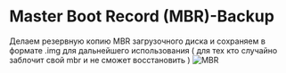 # Master Boot Record (MBR)-Backup
Делаем резервную копию MBR загрузочного диска и сохраняем в формате .img для дальнейшего использования ( для тех кто случайно заблочит свой mbr и не сможет восстановить ) 
![MBR](https://a.radikal.ru/a15/2001/c9/c788062724d1.png)
